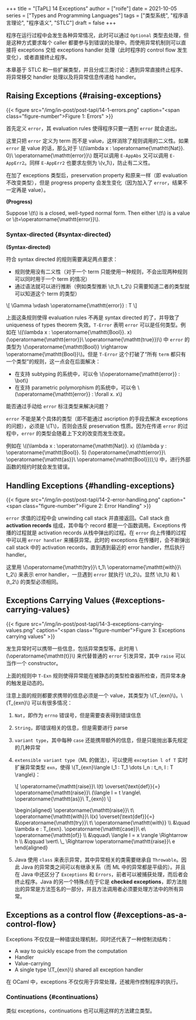 +++
title = "[TaPL] 14 Exceptions"
author = ["roife"]
date = 2021-10-05
series = ["Types and Programming Languages"]
tags = ["类型系统", "程序语言理论", "程序语义", "STLC"]
draft = false
+++

程序在运行过程中会发生各种异常情况，此时可以通过 `Optional` 类型去处理，但是这种方式要求每个 caller 都要参与到错误的处理中。而使用异常机制则可以直接将 exceptions 交给 exceptions handler 处理（此时程序的 control flow 发生变化），或者直接终止程序。

本章基于 STLC 和一些扩展类型，并且分成三类讨论：遇到异常直接终止程序、将异常移交 handler 处理以及将异常信息传递给 handler。


## Raising Exceptions {#raising-exceptions}

{{< figure src="/img/in-post/post-tapl/14-1-errors.png" caption="<span class=\"figure-number\">Figure 1: </span>Errors" >}}

首先定义 `error`，其 evaluation rules 使得程序只要一遇到 `error` 就会退出。

这里只把 `error` 定义为 term 而不是 value，这样消除了规则调用的二义性。如果 `error` 是 value 的话，那么对于 \\((\lambda x : \operatorname{\mathtt{Nat}}. 0)\ \operatorname{\mathtt{error}}\\) 既可以调用 `E-AppAbs` 又可以调用 `E-AppErr2`。同样 `E-AppErr2` 也要求左侧为 \\(v\_1\\)，防止有二义性。

在加了 exceptions 类型后，preservation property 和原来一样（即 evaluation 不改变类型），但是 progress property 会发生变化（因为加入了 `error`，结果不一定再是 value）。

<div class="definition">

**(Progress)**

Suppose \\(t\\) is a closed, well-typed normal form. Then either \\(t\\) is a value or \\(t=\operatorname{\mathtt{error}}\\).

</div>


### Syntax-directed {#syntax-directed}

<div class="definition">

**(Syntax-directed)**

符合 syntax directed 的规则需要满足两点要求：

-   规则使用没有二义性（对于一个 term 只能使用一种规则，不会出现两种规则可以同时用于一个 term 的情况）
-   通过语法就可以进行推断（例如类型推断 \\(t\_1\ t\_2\\) 只需要知道二者的类型就可以知道这个 term 的类型）

</div>

\\[
\Gamma \vdash \operatorname{\mathtt{error}} : T
\\]

上面这条规则使得 evaluation rules 不再是 syntax directed 的了，并导致了 uniqueness of types theorem 失效。`T-Error` 表明 `error` 可以是任何类型。例如在 \\((\lambda x : \operatorname{\mathtt{Bool}}. x)(\operatorname{\mathtt{error}}\ \operatorname{\mathtt{true}})\\) 中 `error` 的类型为 \\(\operatorname{\mathtt{Bool}} \rightarrow \operatorname{\mathtt{Bool}}\\)。但是 `T-Error` 这个打破了“所有 `term` 都只有一个类型”的规则，这一点会在后面解决：

-   在支持 subtyping 的系统中，可以令 \\(\operatorname{\mathtt{error}} : \bot\\)
-   在支持 parametric polymorphism 的系统中，可以令 \\(\operatorname{\mathtt{error}} : \forall x. x\\)

<div class="question">

能否通过手动给 `error` 标注类型来解决问题？

</div>

<div class="answer">

`error` 不能是某个具体的类型（即不能通过 ascription 的手段去解决 exceptions 的问题），必须是 \\(T\\)，否则会违反 preservation 性质。因为在传递 `error` 的过程中，`error` 的类型会随着上下文的改变而发生改变。

例如在 \\((\lambda x : \operatorname{\mathtt{Nat}}. x) ((\lambda y : \operatorname{\mathtt{Bool}}. 5) (\operatorname{\mathtt{error}}\ \operatorname{\mathtt{as}}\ \operatorname{\mathtt{Bool}}));\\) 中，进行外部函数的规约时就会发生错误。

</div>


## Handling Exceptions {#handling-exceptions}

{{< figure src="/img/in-post/post-tapl/14-2-error-handling.png" caption="<span class=\"figure-number\">Figure 2: </span>Error Handling" >}}

`error` 求值的过程中会 unwinding call stack 并直接返回。Call stack 由 **activation records** 组成，其中每个 record 都是一个函数调用。Exceptions 传播的过程就是 activation records 从栈中弹出的过程。在 `error` 向上传播的过程中可以用 `error handler` 来捕获异常。此时的 exceptions 在传播时，会不断弹出 call stack 中的 activation records，直到遇到最近的 error handler，然后执行 handler。

这里用 \\(\operatorname{\mathtt{try}}\ t\_1\ \operatorname{\mathtt{with}}\ t\_2\\) 来表示 error handler，一旦遇到 `error` 就执行 \\(t\_2\\)。显然 \\(t\_1\\) 和 \\(t\_2\\) 的类型必须相同。


## Exceptions Carrying Values {#exceptions-carrying-values}

{{< figure src="/img/in-post/post-tapl/14-3-exceptions-carrying-values.png" caption="<span class=\"figure-number\">Figure 3: </span>Exceptions carrying values" >}}

发生异常时可以携带一些信息，包括异常类型等。此时用 \\(\operatorname{\mathtt{t}}\\) 来代替普通的 `error` 引发异常，其中 `raise` 可以当作一个 constructor。

上面的规则中 `T-Exn` 规则使得异常能在被静态的类型检查器所检查，而异常本身的触发是动态的。

注意上面的规则都要求携带的信息必须是一个 value，其类型为 \\(T\_{exn}\\)。\\(T\_{exn}\\) 可以有很多情况：

1.  `Nat`，即作为 `errno` 错误号，但是需要查表得到错误信息
2.  `String`，即错误相关的信息，但是需要进行 parse
3.  `variant type`，其中每种 `case` 还能携带额外的信息，但是只能抛出事先规定的几种异常
4.  `extensible variant type`（ML 的做法），可以使用 `exception l of T` 实时扩展异常类型 `exn`，使得 \\(T\_{exn}\langle l\_1 : T\_1 \dots l\_n : t\_n, l : T \rangle\\)：

    \\[
       \operatorname{\mathtt{raise}}\ l(t) \overset{\text{def}}{=} \operatorname{\mathtt{raise}}\ (\langle l = t \rangle\ \operatorname{\mathtt{as}}\ T\_{exn})
       \\]

    \begin{aligned}
    \operatorname{\mathtt{raise}}\ t\ \operatorname{\mathtt{with}}\ l(x) \overset{\text{def}}{=} &\operatorname{\mathtt{try}}\ t\ \operatorname{\mathtt{with}} \\\\
    &\quad \lambda e : T\_{exn}. \operatorname{\mathtt{case}}\ e\ \operatorname{\mathtt{of}} \\\\
    &\qquad\ \langle l = x \rangle \Rightarrow h \\\\
    &\qquad \vert\ \\\_ \Rightarrow \operatorname{\mathtt{raise}}\ e
    \end{aligned}

5.  Java 使用 `class` 来表示异常，其中异常相关的类需要继承自 `Throwable`。因此 Java 的异常类之间可以有继承关系（而 ML 中的异常都是平级的）。并且在 Java 中还区分了 `Exceptions` 和 `Errors`，前者可以被捕获处理，而后者会终止程序。Java 的另一个特殊点在于它是 **checked exceptions**，即方法抛出的异常是方法签名的一部分，并且方法调用者必须要处理方法中的所有异常。


## Exceptions as a control flow {#exceptions-as-a-control-flow}

Exceptions 不仅仅是一种错误处理机制，同时还代表了一种控制流结构：

-   A way to quickly escape from the computation
-   Handler
-   Value-carrying
-   A single type \\(T\_{exn}\\) shared all exception handler

在 OCaml 中，exceptions 不仅仅用于异常处理，还被用作控制程序的执行。


### Continuations {#continuations}

类似 exceptions，continuations 也可以用这样的方法建立类型。
